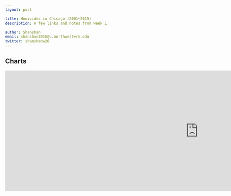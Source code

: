 ```yaml
---
layout: post

title: Homicides in Chicago (2001~2015)
description: A few links and notes from week 1.

author: Shanshan
email: shanshan2016@u.northwestern.edu
twitter: shanshanw26
---
```


## Charts

<iframe width="1250" height="391" seamless frameborder="0" scrolling="no" src="https://docs.google.com/spreadsheets/d/1QrAlFy-4V6bDtMsqrPozfHaMYpZUVytmmSZs6H72GEU/pubchart?oid=1812040908&amp;format=interactive"></iframe>





